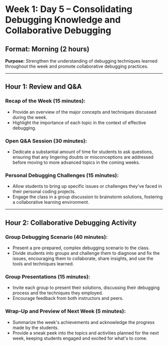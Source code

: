 # Week 1: Day 5 – Consolidating Debugging Knowledge and Collaborative Debugging

## Format: Morning (2 hours)

**Purpose:** Strengthen the understanding of debugging techniques learned throughout the week and promote collaborative debugging practices.

---

## Hour 1: Review and Q&A

### Recap of the Week (15 minutes):

- Provide an overview of the major concepts and techniques discussed during the week.
- Highlight the importance of each topic in the context of effective debugging.

### Open Q&A Session (30 minutes):

- Dedicate a substantial amount of time for students to ask questions, ensuring that any lingering doubts or misconceptions are addressed before moving to more advanced topics in the coming weeks.

### Personal Debugging Challenges (15 minutes):

- Allow students to bring up specific issues or challenges they've faced in their personal coding projects.
- Engage the class in a group discussion to brainstorm solutions, fostering a collaborative learning environment.

---

## Hour 2: Collaborative Debugging Activity

### Group Debugging Scenario (40 minutes):

- Present a pre-prepared, complex debugging scenario to the class.
- Divide students into groups and challenge them to diagnose and fix the issues, encouraging them to collaborate, share insights, and use the tools and techniques learned.

### Group Presentations (15 minutes):

- Invite each group to present their solutions, discussing their debugging process and the techniques they employed.
- Encourage feedback from both instructors and peers.

### Wrap-Up and Preview of Next Week (5 minutes):

- Summarize the week's achievements and acknowledge the progress made by the students.
- Provide a sneak peek into the topics and activities planned for the next week, keeping students engaged and excited for what's to come.
